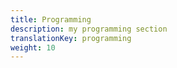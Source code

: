 ```yaml
---
title: Programming
description: my programming section
translationKey: programming
weight: 10
---
```

